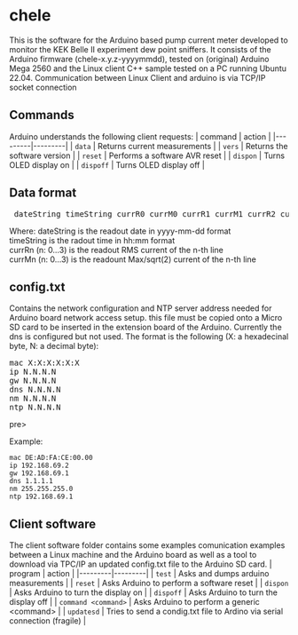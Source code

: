 # chele
This is the software for the Arduino based pump current meter developed to monitor the KEK Belle II experiment dew point sniffers.
It consists of the Arduino firmware (chele-x.y.z-yyyymmdd), tested on (original) Arduino Mega 2560 and the Linux client C++ sample tested on a PC running Ubuntu 22.04.
Communication between Linux Client and arduino is via TCP/IP socket connection

## Commands
Arduino understands the following client requests:
| command | action |
|---------|---------|
| `data` | Returns current measurements |
| `vers` | Returns the software version |
| `reset` | Performs a software AVR reset |
| `dispon` | Turns OLED display on |
| `dispoff` | Turns OLED display off |

## Data format
<pre> dateString timeString currR0 currM0 currR1 currM1 currR2 currM2 currR3 currM3 </pre>
Where:
dateString is the readout date in yyyy-mm-dd format <br>
timeString is the radout time in hh:mm format <br>
currRn (n: 0...3) is the readout RMS current of the n-th line <br>
currMn (n: 0...3) is the readount Max/sqrt(2) current of the n-th line <br>

## config.txt
Contains the network configuration and NTP server address needed for Arduino board network access setup. this file must be copied onto a Micro SD card to be inserted in the extension board of the Arduino.
Currently the dns is configured but not used.
The format is the following (X: a hexadecinal byte, N: a decimal byte):

<pre>mac X:X:X:X:X:X
ip N.N.N.N
gw N.N.N.N
dns N.N.N.N
nm N.N.N.N
ntp N.N.N.N </pre>pre>

Example:

    mac DE:AD:FA:CE:00.00
    ip 192.168.69.2
    gw 192.168.69.1
    dns 1.1.1.1
    nm 255.255.255.0
    ntp 192.168.69.1

## Client software
The client software folder contains some examples comunication examples between a Linux machine and the Arduino board as well as a tool to download via TPC/IP an updated config.txt file to the Arduino SD card.
| program | action |
|---------|---------|
| `test` | Asks and dumps arduino measurements  |
| `reset` | Asks Arduino to perform a software reset |
| `dispon` | Asks Arduino to turn the display on |
| `dispoff` | Asks Arduino to turn the display off |
| `command <command>` | Asks Arduino to perform a generic &lt;command&gt; |
| `updatesd` | Tries to send a condig.txt file to Ardino via serial connection (fragile) |





